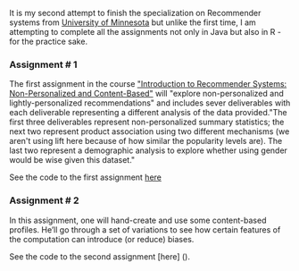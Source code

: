
It is my second attempt to finish the specialization 
on Recommender systems from [University of Minnesota](https://www.coursera.org/specializations/recommender-systems) but unlike the first time, I am attempting to complete all the assignments not only in Java but also in R - for the practice sake.

### Assignment # 1

The first assignment in the course ["Introduction to Recommender Systems: Non-Personalized and Content-Based"](https://www.coursera.org/learn/recommender-systems-introduction) will "explore non-personalized and lightly-personalized recommendations" and includes sever deliverables with each deliverable representing a different analysis of the data provided."The first three deliverables represent non-personalized summary statistics; the next two represent product association using two different mechanisms (we aren't using lift here because of how similar the popularity levels are). The last two represent a demographic analysis to explore whether using gender would be wise given this dataset."

See the code to the first assignment [here](https://github.com/eponkratova/assg1-recommender-intro/blob/master/recommender_knit.Rmd)

### Assignment # 2

In this assignment, one will hand-create and use some content-based profiles. He’ll go through a set of variations to see how certain features of the computation can introduce (or reduce) biases.

See the code to the second assignment [here] ().
